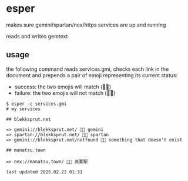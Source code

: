 # esper

makes sure gemini/spartan/nex/https services are up and running

reads and writes gemtext

## usage

the following command reads services.gmi, checks each link in the document and prepends a pair of emoji representing its current status:

* success: the two emojis will match (🐝🐝)
* failure: the two emojis will not match (🐐🐒)

```
$ esper -c services.gmi
# my services

## blekksprut.net

=> gemini://blekksprut.net/ 🐙🐙 gemini
=> spartan://blekksprut.net/ 🦍🦍 spartan
=> gemini://blekksprut.net/notfound 🦋🦉 something that doesn't exist

## manatsu.town

=> nex://manatsu.town/ 🐋🐋 真夏駅

last updated 2025.02.22 01:31
```
